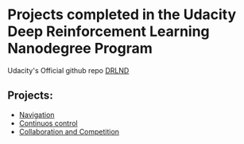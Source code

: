 # Projects completed in the Udacity Deep Reinforcement Learning Nanodegree Program

Udacity's Official github repo [DRLND](https://github.com/udacity/deep-reinforcement-learning)

## Projects:
- [Navigation](https://github.com/ishgirwan/udacity_drlnd/tree/master/Navigation)
- [Continuos control](https://github.com/ishgirwan/udacity_drlnd/tree/master/Continuous%20control)
- [Collaboration and Competition](https://github.com/ishgirwan/udacity_drlnd/tree/master/Collaboration%20and%20Competition)

